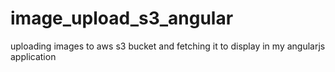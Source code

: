 # image_upload_s3_angular
uploading images to aws s3 bucket and fetching it to display in my angularjs application
